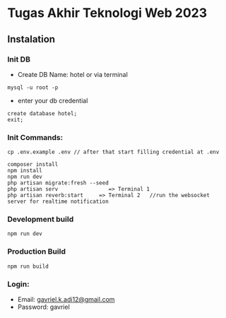 # Tugas Akhir Teknologi Web 2023

## Instalation
### Init DB

-   Create DB Name: hotel
    or via terminal

```
mysql -u root -p
```

- enter your db credential

```
create database hotel;
exit;
```

### Init Commands:

```
cp .env.example .env // after that start filling credential at .env

composer install
npm install
npm run dev
php artisan migrate:fresh --seed
php artisan serv                => Terminal 1
php artisan reverb:start     => Terminal 2   //run the websocket server for realtime notification
```

### Development build

```
npm run dev
```

### Production Build

```
npm run build
```

### Login:

-   Email: gavriel.k.adi12@gmail.com
-   Password: gavriel
